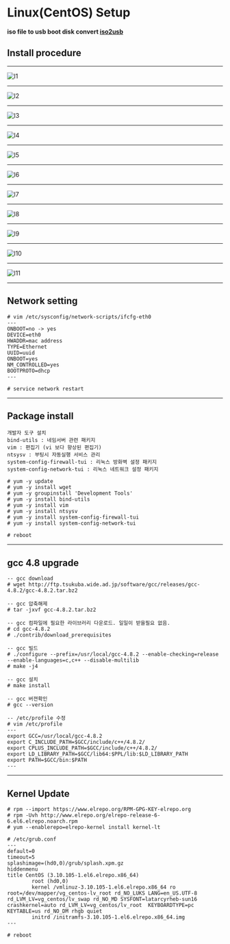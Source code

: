 # Linux(CentOS) Setup

**iso file to usb boot disk convert [iso2usb](http://iso2usb.sourceforge.net/)**

## Install procedure
---

![l1](/assets/l1.jpg)

---

![l2](/assets/l2.jpg)

---

![l3](/assets/l3.jpg)

---

![l4](/assets/l4.jpg)

---

![l5](/assets/l5.png)

---

![l6](/assets/l6.png)

---

![l7](/assets/l7.png)

---

![l8](/assets/l8.png)

---

![l9](/assets/l9.png)

---

![l10](/assets/l10.png)

---

![l11](/assets/l11.png)

---

## Network setting
```
# vim /etc/sysconfig/network-scripts/ifcfg-eth0
---
ONBOOT=no -> yes
DEVICE=eth0
HWADDR=mac address
TYPE=Ethernet
UUID=uuid
ONBOOT=yes
NM_CONTROLLED=yes
BOOTPROTO=dhcp
---

# service network restart
```


---

## Package install

```
개발자 도구 설치
bind-utils : 네임서버 관련 패키지
vim : 편집기 (vi 보다 향상된 편집기)
ntsysv : 부팅시 자동실행 서비스 관리
system-config-firewall-tui : 리눅스 방화벽 설정 패키지
system-config-network-tui : 리눅스 네트워크 설정 패키지

# yum -y update
# yum -y install wget
# yum -y groupinstall 'Development Tools'
# yum -y install bind-utils
# yum -y install vim
# yum -y install ntsysv
# yum -y install system-config-firewall-tui
# yum -y install system-config-network-tui

# reboot
```

---

## gcc 4.8 upgrade

```
-- gcc download
# wget http://ftp.tsukuba.wide.ad.jp/software/gcc/releases/gcc-4.8.2/gcc-4.8.2.tar.bz2

-- gcc 압축해제
# tar -jxvf gcc-4.8.2.tar.bz2

-- gcc 컴파일에 필요한 라이브러리 다운로드. 일일이 받을필요 없음.
# cd gcc-4.8.2
# ./contrib/download_prerequisites

-- gcc 빌드
# ./configure --prefix=/usr/local/gcc-4.8.2 --enable-checking=release --enable-languages=c,c++ --disable-multilib
# make -j4

-- gcc 설치
# make install

-- gcc 버젼확인
# gcc --version

-- /etc/profile 수정
# vim /etc/profile
---
export GCC=/usr/local/gcc-4.8.2
export C_INCLUDE_PATH=$GCC/include/c++/4.8.2/
export CPLUS_INCLUDE_PATH=$GCC/include/c++/4.8.2/
export LD_LIBRARY_PATH=$GCC/lib64:$PPL/lib:$LD_LIBRARY_PATH
export PATH=$GCC/bin:$PATH
---
```

---

## Kernel Update
```
# rpm --import https://www.elrepo.org/RPM-GPG-KEY-elrepo.org
# rpm -Uvh http://www.elrepo.org/elrepo-release-6-6.el6.elrepo.noarch.rpm
# yum --enablerepo=elrepo-kernel install kernel-lt

# /etc/grub.conf
---
default=0
timeout=5
splashimage=(hd0,0)/grub/splash.xpm.gz
hiddenmenu
title CentOS (3.10.105-1.el6.elrepo.x86_64)
        root (hd0,0)
        kernel /vmlinuz-3.10.105-1.el6.elrepo.x86_64 ro root=/dev/mapper/vg_centos-lv_root rd_NO_LUKS LANG=en_US.UTF-8 rd_LVM_LV=vg_centos/lv_swap rd_NO_MD SYSFONT=latarcyrheb-sun16 crashkernel=auto rd_LVM_LV=vg_centos/lv_root  KEYBOARDTYPE=pc KEYTABLE=us rd_NO_DM rhgb quiet
        initrd /initramfs-3.10.105-1.el6.elrepo.x86_64.img
---

# reboot
```
